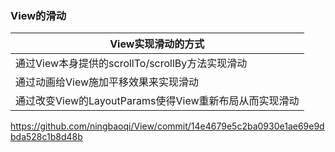 ### View的滑动

|View实现滑动的方式|
|------|
|通过View本身提供的scrollTo/scrollBy方法实现滑动|
|通过动画给View施加平移效果来实现滑动|
|通过改变View的LayoutParams使得View重新布局从而实现滑动|
https://github.com/ningbaoqi/View/commit/14e4679e5c2ba0930e1ae69e9dbda528c1b8d48b
